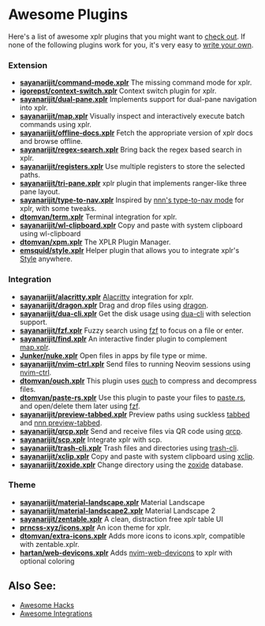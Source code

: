 # Awesome Plugins

Here's a list of awesome xplr plugins that you might want to [check out][48]. If none
of the following plugins work for you, it's very easy to
[write your own][1].

### Extension

- [**sayanarijit/command-mode.xplr**][37] The missing command mode for xplr.
- [**igorepst/context-switch.xplr**][42] Context switch plugin for xplr.
- [**sayanarijit/dual-pane.xplr**][43] Implements support for dual-pane navigation into xplr.
- [**sayanarijit/map.xplr**][38] Visually inspect and interactively execute batch commands using xplr.
- [**sayanarijit/offline-docs.xplr**][51] Fetch the appropriate version of xplr docs and browse offline.
- [**sayanarijit/regex-search.xplr**][55] Bring back the regex based search in xplr.
- [**sayanarijit/registers.xplr**][49] Use multiple registers to store the selected paths.
- [**sayanarijit/tri-pane.xplr**][56] xplr plugin that implements ranger-like three pane layout.
- [**sayanarijit/type-to-nav.xplr**][28] Inspired by [nnn's type-to-nav mode][29] for xplr,
  with some tweaks.
- [**dtomvan/term.xplr**][39] Terminal integration for xplr.
- [**sayanarijit/wl-clipboard.xplr**][52] Copy and paste with system clipboard using wl-clipboard
- [**dtomvan/xpm.xplr**][47] The XPLR Plugin Manager.
- [**emsquid/style.xplr**][57] Helper plugin that allows you to integrate xplr's [Style][58] anywhere.

### Integration

- [**sayanarijit/alacritty.xplr**][33] [Alacritty][34] integration for xplr.
- [**sayanarijit/dragon.xplr**][4] Drag and drop files using [dragon][5].
- [**sayanarijit/dua-cli.xplr**][6] Get the disk usage using [dua-cli][7] with selection
  support.
- [**sayanarijit/fzf.xplr**][8] Fuzzy search using [fzf][9] to focus on a file or enter.
- [**sayanarijit/find.xplr**][44] An interactive finder plugin to complement [map.xplr][38].
- [**Junker/nuke.xplr**][53] Open files in apps by file type or mime.
- [**sayanarijit/nvim-ctrl.xplr**][35] Send files to running Neovim sessions using
  [nvim-ctrl][36].
- [**dtomvan/ouch.xplr**][40] This plugin uses [ouch][41] to compress and decompress files.
- [**dtomvan/paste-rs.xplr**][23] Use this plugin to paste your files to
  [paste.rs][24], and open/delete them later using [fzf][9].
- [**sayanarijit/preview-tabbed.xplr**][10] Preview paths using suckless [tabbed][11] and
  [nnn preview-tabbed][12].
- [**sayanarijit/qrcp.xplr**][26] Send and receive files via QR code using [qrcp][27].
- [**sayanarijit/scp.xplr**][54] Integrate xplr with scp.
- [**sayanarijit/trash-cli.xplr**][13] Trash files and directories using [trash-cli][14].
- [**sayanarijit/xclip.xplr**][15] Copy and paste with system clipboard using [xclip][16].
- [**sayanarijit/zoxide.xplr**][17] Change directory using the [zoxide][18] database.

### Theme

- [**sayanarijit/material-landscape.xplr**][19] Material Landscape
- [**sayanarijit/material-landscape2.xplr**][20] Material Landscape 2
- [**sayanarijit/zentable.xplr**][31] A clean, distraction free xplr table UI
- [**prncss-xyz/icons.xplr**][30] An icon theme for xplr.
- [**dtomvan/extra-icons.xplr**][50] Adds more icons to icons.xplr, compatible
  with zentable.xplr.
- [**hartan/web-devicons.xplr**][59] Adds [nvim-web-devicons][60] to xplr with
  optional coloring

## Also See:

- [Awesome Hacks][45]
- [Awesome Integrations][46]

[1]: writing-plugins.md
[2]: #integration
[3]: #theme
[4]: https://github.com/sayanarijit/dragon.xplr
[5]: https://github.com/mwh/dragon
[6]: https://github.com/sayanarijit/dua-cli.xplr
[7]: https://github.com/Byron/dua-cli
[8]: https://github.com/sayanarijit/fzf.xplr
[9]: https://github.com/junegunn/fzf
[10]: https://github.com/sayanarijit/preview-tabbed.xplr
[11]: https://tools.suckless.org/tabbed/
[12]: https://github.com/jarun/nnn/blob/master/plugins/preview-tabbed
[13]: https://github.com/sayanarijit/trash-cli.xplr
[14]: https://github.com/andreafrancia/trash-cli
[15]: https://github.com/sayanarijit/xclip.xplr
[16]: https://github.com/astrand/xclip
[17]: https://github.com/sayanarijit/zoxide.xplr
[18]: https://github.com/ajeetdsouza/zoxide
[19]: https://github.com/sayanarijit/material-landscape.xplr
[20]: https://github.com/sayanarijit/material-landscape2.xplr
[22]: https://github.com/sayanarijit/xargs.xplr
[23]: https://github.com/dtomvan/paste-rs.xplr
[24]: https://paste.rs
[25]: https://github.com/sayanarijit/completion.xplr
[26]: https://github.com/sayanarijit/qrcp.xplr
[27]: https://github.com/claudiodangelis/qrcp
[28]: https://github.com/sayanarijit/type-to-nav.xplr
[29]: https://github.com/jarun/nnn/wiki/concepts#type-to-nav
[30]: https://github.com/prncss-xyz/icons.xplr
[31]: https://github.com/sayanarijit/zentable.xplr
[32]: #extension
[33]: https://github.com/sayanarijit/alacritty.xplr
[34]: https://github.com/alacritty/alacritty
[35]: https://github.com/sayanarijit/nvim-ctrl.xplr
[36]: https://github.com/chmln/nvim-ctrl
[37]: https://github.com/sayanarijit/command-mode.xplr
[38]: https://github.com/sayanarijit/map.xplr
[39]: https://github.com/dtomvan/term.xplr
[40]: https://github.com/dtomvan/ouch.xplr
[41]: https://github.com/ouch-org/ouch
[42]: https://github.com/igorepst/context-switch.xplr
[43]: https://github.com/sayanarijit/dual-pane.xplr
[44]: https://github.com/sayanarijit/find.xplr
[45]: awesome-hacks.md
[46]: awesome-integrations.md
[47]: https://github.com/dtomvan/xpm.xplr
[48]: installing-plugins.md
[49]: https://github.com/sayanarijit/registers.xplr
[50]: https://github.com/dtomvan/extra-icons.xplr
[51]: https://github.com/sayanarijit/offline-docs.xplr
[52]: https://github.com/sayanarijit/wl-clipboard.xplr
[53]: https://github.com/Junker/nuke.xplr
[54]: https://github.com/sayanarijit/scp.xplr
[55]: https://github.com/sayanarijit/regex-search.xplr
[56]: https://github.com/sayanarijit/tri-pane.xplr
[57]: https://github.com/emsquid/style.xplr
[58]: style.md
[59]: https://gitlab.com/hartan/web-devicons.xplr
[60]: https://github.com/nvim-tree/nvim-web-devicons
